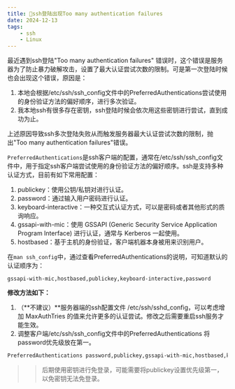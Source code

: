 ```yaml
---
title: 👣ssh登陆出现Too many authentication failures
date: 2024-12-13
tags: 
    - ssh
    - Linux
---
```


 最近遇到ssh登陆"Too many authentication failures" 错误时，这个错误是服务器为了防止暴力破解攻击，设置了最大认证尝试次数的限制。可是第一次登陆时候也会出现这个错误，原因是：

 1. 本地会根据/etc/ssh/ssh_config文件中的PreferredAuthentications尝试使用的身份验证方法的偏好顺序，进行多次验证。
 2. 我本地ssh有很多存在密钥，ssh登陆时候会依次用这些密钥进行尝试，直到成功为止。

上述原因导致ssh多次登陆失败从而触发服务器最大认证尝试次数的限制，抛出"Too many authentication failures"错误。

<!--more-->
`PreferredAuthentications`是ssh客户端的配置，通常在/etc/ssh/ssh_config文件中，用于指定ssh客户端尝试使用的身份验证方法的偏好顺序。ssh是支持多种认证方式，目前有如下常用配置：

1. publickey：使用公钥/私钥对进行认证。
2. password：通过输入用户密码进行认证。
3. keyboard-interactive：一种交互式认证方式，可以是密码或者其他形式的质询响应。
4. gssapi-with-mic：使用 GSSAPI (Generic Security Service Application Program Interface) 进行认证，通常与 Kerberos 一起使用。
5. hostbased：基于主机的身份验证，客户端机器本身被用来识别用户。

在`man ssh_config`中，通过查看PreferredAuthentications的说明，可知道默认的认证顺序为：

`gssapi-with-mic,hostbased,publickey,keyboard-interactive,password`

**修改方法如下：**

1. （**不建议）**服务器端的ssh配置文件 /etc/ssh/sshd_config，可以考虑增加 MaxAuthTries 的值来允许更多的认证尝试。修改之后需要重启ssh服务才能生效。
2. 调整客户端/etc/ssh/ssh_config文件中的PreferredAuthentications 将password优先级放在第一。

```sh
PreferredAuthentications password,publickey,gssapi-with-mic,hostbased,keyboard-interactive
```

>> 后期使用密钥进行免登录，可能需要将publickey设置优先级第一，以免密钥无法免登录。
